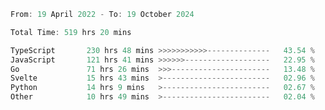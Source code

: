 <!--START_SECTION:waka-->

```go
From: 19 April 2022 - To: 19 October 2024

Total Time: 519 hrs 20 mins

TypeScript       230 hrs 48 mins >>>>>>>>>>>--------------   43.54 %
JavaScript       121 hrs 41 mins >>>>>>-------------------   22.95 %
Go               71 hrs 26 mins  >>>----------------------   13.48 %
Svelte           15 hrs 43 mins  >------------------------   02.96 %
Python           14 hrs 9 mins   >------------------------   02.67 %
Other            10 hrs 49 mins  >------------------------   02.04 %
```

<!--END_SECTION:waka-->


<!-- &nbsp;<div align="center">
  [![Spotify](https://supakorn-spotify.vercel.app/api/spotify?background_color=0d1117&border_color=ffffff)](https://open.spotify.com/user/314ljfgc3h2e3vrqtbm3tq35t5zq?si=f93b8de147494e3a)  
</div>
-->



